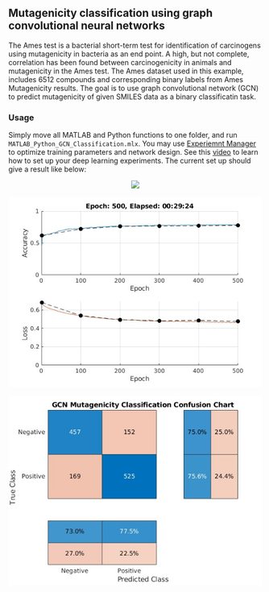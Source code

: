 ## Mutagenicity classification using graph convolutional neural networks 

The Ames test is a bacterial short-term test for identification of carcinogens using mutagenicity in bacteria as an end point. A high, but not complete, correlation has been found between carcinogenicity in animals and mutagenicity in the Ames test. The Ames dataset used in this example, includes 6512 compounds and corresponding binary labels from Ames Mutagenicity results. The goal is to use graph convolutional network (GCN) to predict mutagenicity of given SMILES data as a binary classificatin task.

### Usage

Simply move all MATLAB and Python functions to one folder, and run `MATLAB_Python_GCN_Classification.mlx`. You may use [Experiemnt Manager](https://www.mathworks.com/help/deeplearning/ref/experimentmanager-app.html) to optimize training parameters and network design. See this [video](https://www.mathworks.com/videos/how-to-set-up-your-own-deep-learning-experiments-1601541179542.html) to learn how to set up your deep learning experiments. The current set up should give a result like below:


<p align="center">
  <img src="[http://some_place.com/image.png](https://github.com/hjooya/Chemical-ML-and-DL/blob/main/GCN_Mutagenicity_Classification/AMES_Training_Performance.jpg)" />
</p>


![alt text](https://github.com/hjooya/Chemical-ML-and-DL/blob/main/GCN_Mutagenicity_Classification/AMES_Training_Performance.jpg)

![alt text](https://github.com/hjooya/Chemical-ML-and-DL/blob/main/GCN_Mutagenicity_Classification/AMES_Test_Results.jpg)



